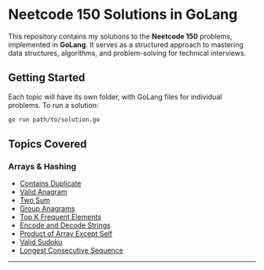 # Neetcode 150 Solutions in GoLang

This repository contains my solutions to the **Neetcode 150** problems, implemented in **GoLang**. It serves as a structured approach to mastering data structures, algorithms, and problem-solving for technical interviews.

## Getting Started

Each topic will have its own folder, with GoLang files for individual problems. To run a solution:

```bash
go run path/to/solution.go
```

## Topics Covered

### Arrays & Hashing

- [Contains Duplicate](./Arrays%20%26%20Hashing/containsDuplicate.go)
- [Valid Anagram](./Arrays%20%26%20Hashing/validAnagram.go)
- [Two Sum](./Arrays%20%26%20Hashing/twoSum.go)
- [Group Anagrams](./Arrays%20%26%20Hashing/groupAnagrams.go)
- [Top K Frequent Elements](./Arrays%20%26%20Hashing/topKFrequent.go)
- [Encode and Decode Strings](./Arrays%20%26%20Hashing/encodingDecoding.go)
- [Product of Array Except Self](./Arrays%20%26%20Hashing/productOfArrayExceptSelf.go)
- [Valid Sudoku](./Arrays%20%26%20Hashing/validSudoku.go)
- [Longest Consecutive Sequence](./Arrays%20%26%20Hashing/longestConsecutiveSequence.go)

---
